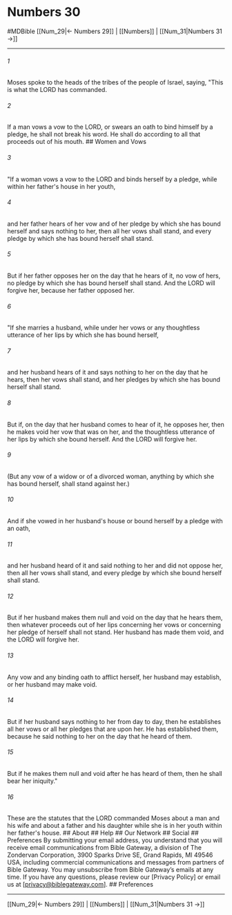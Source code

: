 # Numbers 30
#MDBible
[[Num_29|← Numbers 29]] | [[Numbers]] | [[Num_31|Numbers 31 →]]

***


###### 1 
Moses spoke to the heads of the tribes of the people of Israel, saying, "This is what the LORD has commanded. 

###### 2 
If a man vows a vow to the LORD, or swears an oath to bind himself by a pledge, he shall not break his word. He shall do according to all that proceeds out of his mouth. ## Women and Vows 

###### 3 
"If a woman vows a vow to the LORD and binds herself by a pledge, while within her father's house in her youth, 

###### 4 
and her father hears of her vow and of her pledge by which she has bound herself and says nothing to her, then all her vows shall stand, and every pledge by which she has bound herself shall stand. 

###### 5 
But if her father opposes her on the day that he hears of it, no vow of hers, no pledge by which she has bound herself shall stand. And the LORD will forgive her, because her father opposed her. 

###### 6 
"If she marries a husband, while under her vows or any thoughtless utterance of her lips by which she has bound herself, 

###### 7 
and her husband hears of it and says nothing to her on the day that he hears, then her vows shall stand, and her pledges by which she has bound herself shall stand. 

###### 8 
But if, on the day that her husband comes to hear of it, he opposes her, then he makes void her vow that was on her, and the thoughtless utterance of her lips by which she bound herself. And the LORD will forgive her. 

###### 9 
(But any vow of a widow or of a divorced woman, anything by which she has bound herself, shall stand against her.) 

###### 10 
And if she vowed in her husband's house or bound herself by a pledge with an oath, 

###### 11 
and her husband heard of it and said nothing to her and did not oppose her, then all her vows shall stand, and every pledge by which she bound herself shall stand. 

###### 12 
But if her husband makes them null and void on the day that he hears them, then whatever proceeds out of her lips concerning her vows or concerning her pledge of herself shall not stand. Her husband has made them void, and the LORD will forgive her. 

###### 13 
Any vow and any binding oath to afflict herself, her husband may establish, or her husband may make void. 

###### 14 
But if her husband says nothing to her from day to day, then he establishes all her vows or all her pledges that are upon her. He has established them, because he said nothing to her on the day that he heard of them. 

###### 15 
But if he makes them null and void after he has heard of them, then he shall bear her iniquity." 

###### 16 
These are the statutes that the LORD commanded Moses about a man and his wife and about a father and his daughter while she is in her youth within her father's house. ## About ## Help ## Our Network ## Social ## Preferences By submitting your email address, you understand that you will receive email communications from Bible Gateway, a division of The Zondervan Corporation, 3900 Sparks Drive SE, Grand Rapids, MI 49546 USA, including commercial communications and messages from partners of Bible Gateway. You may unsubscribe from Bible Gateway&rsquo;s emails at any time. If you have any questions, please review our [Privacy Policy] or email us at [privacy@biblegateway.com]. ## Preferences

***

[[Num_29|← Numbers 29]] | [[Numbers]] | [[Num_31|Numbers 31 →]]
